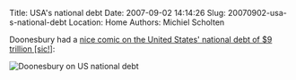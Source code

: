 Title: USA's national debt
Date: 2007-09-02 14:14:26
Slug: 20070902-usa-s-national-debt
Location: Home
Authors: Michiel Scholten

<p>Doonesbury had a <a href="http://www.doonesbury.com/strip/dailydose/index.html?uc_full_date=20070902">nice comic on the United States' national debt of $9 trillion [sic!]</a>:</p>

<div class="content-image"><div><img src="http://aquariusoft.org/~mbscholt/images/content/db070902.gif" alt="Doonesbury on US national debt" title="Doonesbury on US national debt" /></div></div>
<br style="clear: both;" />

